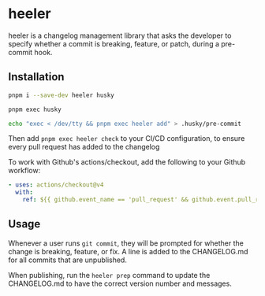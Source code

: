 # heeler

heeler is a changelog management library that asks the developer to specify whether a commit is breaking, feature, or patch, during a pre-commit hook.

## Installation

```sh
pnpm i --save-dev heeler husky

pnpm exec husky

echo "exec < /dev/tty && pnpm exec heeler add" > .husky/pre-commit
```

Then add `pnpm exec heeler check` to your CI/CD configuration, to ensure every pull request has added to the changelog

To work with Github's actions/checkout, add the following to your Github workflow:

```yml
- uses: actions/checkout@v4
  with:
    ref: ${{ github.event_name == 'pull_request' && github.event.pull_request.head.ref || github.ref }}
```

## Usage

Whenever a user runs `git commit`, they will be prompted for whether the change is breaking, feature, or fix. A line is added to the CHANGELOG.md for all commits that are unpublished.

When publishing, run the `heeler prep` command to update the CHANGELOG.md to have the correct version number and messages.
